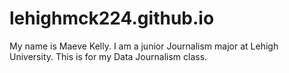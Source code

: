 # lehighmck224.github.io
My name is Maeve Kelly. I am a junior Journalism major at Lehigh University. This is for my Data Journalism class. 
